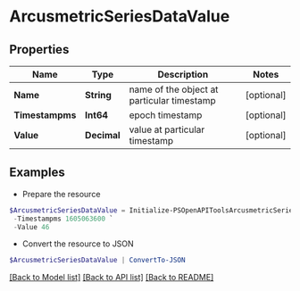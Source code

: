 # ArcusmetricSeriesDataValue
## Properties

Name | Type | Description | Notes
------------ | ------------- | ------------- | -------------
**Name** | **String** | name of the object at particular timestamp | [optional] 
**Timestampms** | **Int64** | epoch timestamp | [optional] 
**Value** | **Decimal** | value at particular timestamp | [optional] 

## Examples

- Prepare the resource
```powershell
$ArcusmetricSeriesDataValue = Initialize-PSOpenAPIToolsArcusmetricSeriesDataValue  -Name appset1 `
 -Timestampms 1605063600 `
 -Value 46
```

- Convert the resource to JSON
```powershell
$ArcusmetricSeriesDataValue | ConvertTo-JSON
```

[[Back to Model list]](../README.md#documentation-for-models) [[Back to API list]](../README.md#documentation-for-api-endpoints) [[Back to README]](../README.md)

